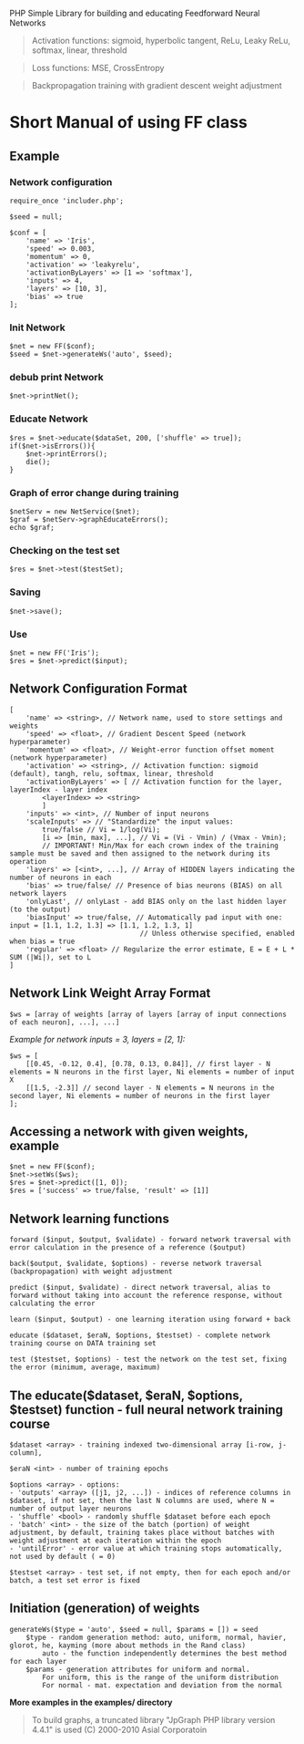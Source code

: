 PHP Simple Library for building and educating Feedforward Neural Networks

> Activation functions: sigmoid, hyperbolic tangent, ReLu, Leaky ReLu, softmax, linear, threshold

> Loss functions: MSE, CrossEntropy

> Backpropagation training with gradient descent weight adjustment

# Short Manual of using FF class
## Example

### Network configuration

````
require_once 'includer.php';

$seed = null;

$conf = [
	'name' => 'Iris',
	'speed' => 0.003,
	'momentum' => 0,
	'activation' => 'leakyrelu',
	'activationByLayers' => [1 => 'softmax'],
	'inputs' => 4,
	'layers' => [10, 3],
	'bias' => true
];
````

### Init Network
````
$net = new FF($conf);
$seed = $net->generateWs('auto', $seed);
````

### debub print Network
````
$net->printNet();
````

### Educate Network
````
$res = $net->educate($dataSet, 200, ['shuffle' => true]);
if($net->isErrors()){
	$net->printErrors();
	die();
}
````

### Graph of error change during training
````
$netServ = new NetService($net);
$graf = $netServ->graphEducateErrors();
echo $graf;
````

### Checking on the test set
````
$res = $net->test($testSet);
````

### Saving
````
$net->save();
````

### Use
````
$net = new FF('Iris');
$res = $net->predict($input);
````

## Network Configuration Format
````
[
	'name' => <string>, // Network name, used to store settings and weights
	'speed' => <float>, // Gradient Descent Speed (network hyperparameter)
	'momentum' => <float>, // Weight-error function offset moment (network hyperparameter)
	'activation' => <string>, // Activation function: sigmoid (default), tangh, relu, softmax, linear, threshold
	'activationByLayers' => [ // Activation function for the layer, layerIndex - layer index
		<layerIndex> => <string>
		]
	'inputs' => <int>, // Number of input neurons
	'scaleInputs' => // "Standardize" the input values:
		true/false // Vi = 1/log(Vi);
		[i => [min, max], ...], // Vi = (Vi - Vmin) / (Vmax - Vmin);
		// IMPORTANT! Min/Max for each crown index of the training sample must be saved and then assigned to the network during its operation
	'layers' => [<int>, ...], // Array of HIDDEN layers indicating the number of neurons in each
	'bias' => true/false/ // Presence of bias neurons (BIAS) on all network layers
	'onlyLast', // onlyLast - add BIAS only on the last hidden layer (to the output)
	'biasInput' => true/false, // Automatically pad input with one: input = [1.1, 1.2, 1.3] => [1.1, 1.2, 1.3, 1]
								// Unless otherwise specified, enabled when bias = true
	'regular' => <float> // Regularize the error estimate, E = E + L * SUM (|Wi|), set to L
]
````

## Network Link Weight Array Format
````
$ws = [array of weights [array of layers [array of input connections of each neuron], ...], ...]
````
*Example for network inputs = 3, layers = [2, 1]:*
````
$ws = [
	[[0.45, -0.12, 0.4], [0.78, 0.13, 0.84]], // first layer - N elements = N neurons in the first layer, Ni elements = number of input X
	[[1.5, -2.3]] // second layer - N elements = N neurons in the second layer, Ni elements = number of neurons in the first layer
];
````

## Accessing a network with given weights, example
````
$net = new FF($conf);
$net->setWs($ws);
$res = $net->predict([1, 0]);
$res = ['success' => true/false, 'result' => [1]]
````

## Network learning functions
````
forward ($input, $output, $validate) - forward network traversal with error calculation in the presence of a reference ($output)

back($output, $validate, $options) - reverse network traversal (backpropagation) with weight adjustment

predict ($input, $validate) - direct network traversal, alias to forward without taking into account the reference response, without calculating the error

learn ($input, $output) - one learning iteration using forward + back

educate ($dataset, $eraN, $options, $testset) - complete network training course on DATA training set

test ($testset, $options) - test the network on the test set, fixing the error (minimum, average, maximum)
````

## The educate($dataset, $eraN, $options, $testset) function - full neural network training course
````
$dataset <array> - training indexed two-dimensional array [i-row, j-column],

$eraN <int> - number of training epochs

$options <array> - options:
- 'outputs' <array> ([j1, j2, ...]) - indices of reference columns in $dataset, if not set, then the last N columns are used, where N = number of output layer neurons
- 'shuffle' <bool> - randomly shuffle $dataset before each epoch
- 'batch' <int> - the size of the batch (portion) of weight adjustment, by default, training takes place without batches with weight adjustment at each iteration within the epoch
- 'untilError' - error value at which training stops automatically, not used by default ( = 0)

$testset <array> - test set, if not empty, then for each epoch and/or batch, a test set error is fixed
````

## Initiation (generation) of weights
````
generateWs($type = 'auto', $seed = null, $params = []) = seed
	$type - random generation method: auto, uniform, normal, havier, glorot, he, kayming (more about methods in the Rand class)
		auto - the function independently determines the best method for each layer
	$params - generation attributes for uniform and normal.
		For uniform, this is the range of the uniform distribution
		For normal - mat. expectation and deviation from the normal
````

**More examples in the examples/ directory**


> To build graphs, a truncated library "JpGraph PHP library version 4.4.1" is used
> (C) 2000-2010 Asial Corporatoin
